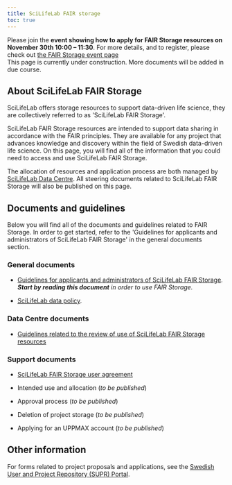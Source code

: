 ```yaml
---
title: SciLifeLab FAIR storage
toc: true
---
```


<div class="bg-light-gray border rounded py-2 px-4 my-3 fst-italic">
Please join the <b>event showing how to apply for FAIR Storage resources on November 30th 10:00 – 11:30</b>. For more details, and to register, please check out <a href="https://www.scilifelab.se/event/fairstorage/">the FAIR Storage event page</a>
</div>

<div class="bg-light-gray border rounded py-2 px-4 my-3 fst-italic">
This page is currently under construction. More documents will be added in due course.
</div>

## About SciLifeLab FAIR Storage

SciLifeLab offers storage resources to support data-driven life science, they are collectively referred to as 'SciLifeLab FAIR Storage'.

SciLifeLab FAIR Storage resources are intended to support data sharing in accordance with the FAIR principles. They are available for any project that advances knowledge and discovery within the field of Swedish data-driven life science. On this page, you will find all of the information that you could need to access and use SciLifeLab FAIR Storage.

The allocation of resources and application process are both managed by [SciLifeLab Data Centre](https://www.scilifelab.se/data/). All steering documents related to SciLifeLab FAIR Storage will also be published on this page.

## Documents and guidelines

Below you will find all of the documents and guidelines related to FAIR Storage. In order to get started, refer to the 'Guidelines for applicants and administrators of SciLifeLab FAIR Storage' in the general documents section.

### General documents

- [Guidelines for applicants and administrators of SciLifeLab FAIR Storage](/fair_storage/fair_storage_guidelines_applicants_administrators.pdf). _**Start by reading this document** in order to use FAIR Storage._

- [SciLifeLab data policy](https://www.scilifelab.se/wp-content/uploads/2022/06/SciLifeLab-data-policy.pdf).

### Data Centre documents

- [Guidelines related to the review of use of SciLifeLab FAIR Storage resources](/fair_storage/scilifelab_fairstorage_review_guidelines.pdf)

### Support documents

- [SciLifeLab FAIR Storage user agreement](/fair_storage/scilifelab_fairstorage_user_agreement.pdf)

- Intended use and allocation (_to be published_)

- Approval process (_to be published_)

- Deletion of project storage (_to be published_)

- Applying for an UPPMAX account (_to be published_)

## Other information

For forms related to project proposals and applications, see the [Swedish User and Project Repository (SUPR) Portal](https://supr.naiss.se/).
